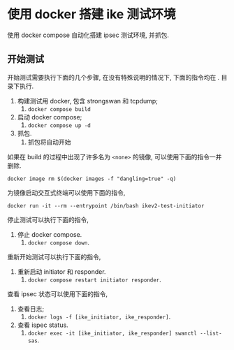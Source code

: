 # 使用 docker 搭建 ike 测试环境

使用 docker compose 自动化搭建 ipsec 测试环境, 并抓包.

## 开始测试

开始测试需要执行下面的几个步骤, 在没有特殊说明的情况下, 下面的指令均在 *.* 目录下执行.

1. 构建测试用 docker, 包含 strongswan 和 tcpdump;
   1. `docker compose build`
2. 启动 docker compose;
   1. `docker compose up -d`
3. 抓包.
   1. 抓包将自动开始

如果在 build 的过程中出现了许多名为 `<none>` 的镜像, 可以使用下面的指令一并删除.

`docker image rm $(docker images -f "dangling=true" -q)`

为镜像启动交互式终端可以使用下面的指令,

`docker run -it --rm --entrypoint /bin/bash ikev2-test-initiator`

停止测试可以执行下面的指令,

1. 停止 docker compose.
   1. `docker compose down`.

重新开始测试可以执行下面的指令,

1. 重新启动 initiator 和 responder.
   1. `docker compose restart initiator responder`.

查看 ipsec 状态可以使用下面的指令,

1. 查看日志;
   1. `docker logs -f [ike_initiator, ike_responder]`.
2. 查看 ispec status.
   1. `docker exec -it [ike_initiator, ike_responder] swanctl --list-sas`.
